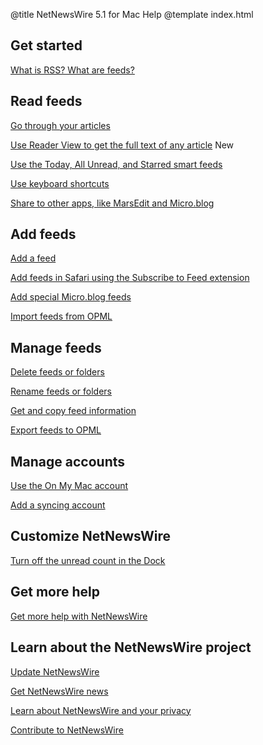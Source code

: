 @title NetNewsWire 5.1 for Mac Help
@template index.html

Get started
-----------

[What is RSS? What are feeds?](what-is-rss.html)


Read feeds
----------

[Go through your articles](reading-articles.html)

[Use Reader View to get the full text of any article](reader-view.html) <span class="badge-info-small">New</span>

<!-- [How to sort the timeline](sorting-the-timeline) -->

[Use the Today, All Unread, and Starred smart feeds](smart-feeds.html)

[Use keyboard shortcuts](keyboard-shortcuts.html)

[Share to other apps, like MarsEdit and Micro.blog](sharing-articles.html)

<!-- [Undo Mark All as Read](undo-mark-all-as-read) -->


Add feeds
---------

[Add a feed](adding-feeds)

[Add feeds in Safari using the Subscribe to Feed extension](safari-extension.html)

[Add special Micro.blog feeds](micro-blog-feeds.html)

[Import feeds from OPML](import-opml.html)


Manage feeds
------------

[Delete feeds or folders](deleting-feeds-folders.html)

[Rename feeds or folders](renaming-feeds.html)

[Get and copy feed information](feed-info.html)

[Export feeds to OPML](export-opml.html)


Manage accounts
---------------

[Use the On My Mac account](on-my-mac.html)

[Add a syncing account](syncing-accounts.html)


Customize NetNewsWire
---------------------

[Turn off the unread count in the Dock](customizing.html)

<!-- [Use a traditional window title bar](hidden-preferences) -->



Get more help
-------------

[Get more help with NetNewsWire](getting-more-help.html)

<!-- [Manage NetNewsWire preference files](userdata-location) -->


Learn about the NetNewsWire project
-----------------------------------

[Update NetNewsWire](updating.html)

[Get NetNewsWire news](netnewswire-news.html)

[Learn about NetNewsWire and your privacy](privacy.html)

[Contribute to NetNewsWire](contributing.html)
